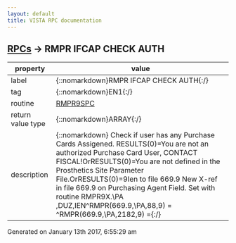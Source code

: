 ```yaml
---
layout: default
title: VISTA RPC documentation
---
```




## [RPCs](TableOfContent.md) &#8594; RMPR IFCAP CHECK AUTH 

 property | value 
--- | --- 
 label | {::nomarkdown}RMPR IFCAP CHECK AUTH{:/}
 tag | {::nomarkdown}EN1{:/}
 routine | [RMPR9SPC](http://code.osehra.org/dox/Routine_RMPR9SPC_source.html)
 return value type | {::nomarkdown}ARRAY{:/}
 description | {::nomarkdown} Check if user has any Purchase Cards Assigened. RESULTS(0)=You are not an authorized Purchase Card User, CONTACT FISCAL!OrRESULTS(0)=You are not defined in the Prosthetics Site Parameter File.OrRESULTS(0)=9Ien to file 669.9 New X-ref in file 669.9 on Purchasing Agent Field.  Set with routine RMPR9X.\PA ,DUZ,IEN^RMPR(669.9,\PA\,88,9) = ^RMPR(669.9,\PA\,2182,9) ={:/}




 Generated on January 13th 2017, 6:55:29 am